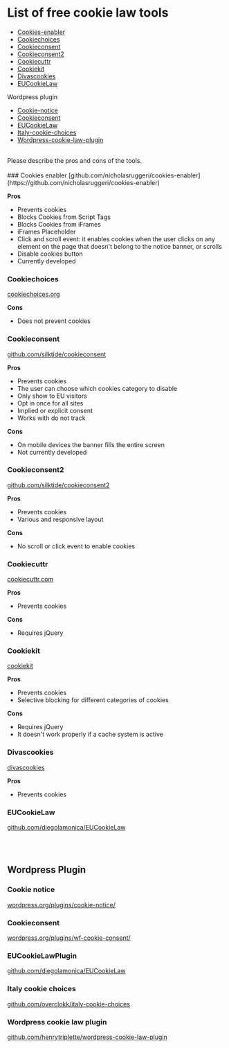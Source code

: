 # List of free cookie law tools

+ [Cookies-enabler](https://github.com/lucatwiv/Free-cookie-law-tools/blob/master/free-cookie-law-tools.md#cookies-enabler)
+ [Cookiechoices](https://github.com/lucatwiv/Free-cookie-law-tools/blob/master/free-cookie-law-tools.md#cookiechoices)
+ [Cookieconsent](https://github.com/lucatwiv/Free-cookie-law-tools/blob/master/free-cookie-law-tools.md#cookieconsent)
+ [Cookieconsent2](https://github.com/lucatwiv/Free-cookie-law-tools/blob/master/free-cookie-law-tools.md#cookieconsent2)
+ [Cookiecuttr](https://github.com/lucatwiv/Free-cookie-law-tools/blob/master/free-cookie-law-tools.md#cookiecuttr)
+ [Cookiekit](https://github.com/lucatwiv/Free-cookie-law-tools/blob/master/free-cookie-law-tools.md#cookiekit)
+ [Divascookies](https://github.com/lucatwiv/Free-cookie-law-tools/blob/master/free-cookie-law-tools.md#divascookies)
+ [EUCookieLaw](https://github.com/lucatwiv/Free-cookie-law-tools/blob/master/free-cookie-law-tools.md#eucookielaw)
 
Wordpress plugin

+ [Cookie-notice](https://github.com/lucatwiv/Free-cookie-law-tools/blob/master/free-cookie-law-tools.md#cookie-notice)
+ [Cookieconsent](https://github.com/lucatwiv/Free-cookie-law-tools/blob/master/free-cookie-law-tools.md#cookie-consent)
+ [EUCookieLaw](https://github.com/lucatwiv/Free-cookie-law-tools/blob/master/free-cookie-law-tools.md#EUCookieLaw)
+ [Italy-cookie-choices](https://github.com/lucatwiv/Free-cookie-law-tools/blob/master/free-cookie-law-tools.md#italy-cookie-choices)
+ [Wordpress-cookie-law-plugin](https://github.com/lucatwiv/Free-cookie-law-tools/blob/master/free-cookie-law-tools.md#wordpress-cookie-law-)

<br>
Please describe the pros and cons of the tools.
<br><br>
### Cookies enabler
[github.com/nicholasruggeri/cookies-enabler](https://github.com/nicholasruggeri/cookies-enabler)

**Pros**
* Prevents cookies
* Blocks Cookies from Script Tags
* Blocks Cookies from iFrames
* iFrames Placeholder
* Click and scroll event: it enables cookies when the user clicks on any element on the page that doesn't belong to the notice banner, or scrolls
* Disable cookies button 
* Currently developed

### Cookiechoices
[cookiechoices.org](https://www.cookiechoices.org)

**Cons**
* Does not prevent cookies

### Cookieconsent
[github.com/silktide/cookieconsent](https://github.com/silktide/cookieconsent)

**Pros**
* Prevents cookies
* The user can choose which cookies category to disable 
* Only show to EU visitors
* Opt in once for all sites
* Implied or explicit consent
* Works with do not track

**Cons**
* On mobile devices the banner fills the entire screen
* Not currently developed

### Cookieconsent2
[github.com/silktide/cookieconsent2](https://github.com/silktide/cookieconsent2)

**Pros**
* Prevents cookies
* Various and responsive layout

**Cons**
* No scroll or click event to enable cookies

### Cookiecuttr
[cookiecuttr.com](http://cookiecuttr.com/)

**Pros**
* Prevents cookies

**Cons**
* Requires jQuery

### Cookiekit
[cookiekit](http://www.marcopanichi.com/tools/cookiekit-soluzione-completa-adeguamento-legge-cookie/)

**Pros**
* Prevents cookies
* Selective blocking for different categories of cookies
 
**Cons**
* Requires jQuery
* It doesn't work properly if a cache system is active

### Divascookies
[divascookies](http://www.codingdivas.net/divascookies/)

**Pros**
* Prevents cookies

### EUCookieLaw
[github.com/diegolamonica/EUCookieLaw](https://github.com/diegolamonica/EUCookieLaw)

<br><br>
## Wordpress Plugin

### Cookie notice
[wordpress.org/plugins/cookie-notice/](https://wordpress.org/plugins/cookie-notice/)

### Cookieconsent
[wordpress.org/plugins/wf-cookie-consent/](https://wordpress.org/plugins/wf-cookie-consent/)

### EUCookieLawPlugin
[github.com/diegolamonica/EUCookieLaw](https://github.com/diegolamonica/EUCookieLaw)

### Italy cookie choices
[github.com/overclokk/italy-cookie-choices](https://github.com/overclokk/italy-cookie-choices)

### Wordpress cookie law plugin
[github.com/henrytriplette/wordpress-cookie-law-plugin](https://github.com/henrytriplette/wordpress-cookie-law-plugin)
